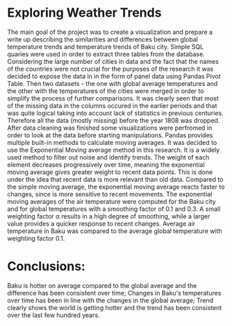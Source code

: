 # Exploring Weather Trends

The main goal of the project was to create a visualization and prepare a write up describing the similarities and differences between global temperature trends and temperature trends of Baku city. Simple SQL quaries were used in order to extract three tables from the database. Considering the large number of cities in data and the fact that the names of the countries were not crucial for the purposes of the research it was decided to expose the data in in the form of panel data using Pandas Pivot Table. Then two datasets - the one with global average temperatures and the other with the temperatures of the cities were merged in order to simplify the process of further comparisons. It was clearly seen that most of the missing data in the columns occured in the earlier periods and that was quite logical taking into account lack of statistics in previous centuries. Therefore all the data (mostly missing) before the year 1808 was dropped. After data cleaning was finished some visualizations were perfromed in order to look at the data before starting manipulations. Pandas provides multiple built-in methods to calculate moving averages. It was decided to use the Exponential Moving average method in this research. It is a widely used method to filter out noise and identify trends. The weight of each element decreases progressively over time, meaning the exponential moving average gives greater weight to recent data points. This is done under the idea that recent data is more relevant than old data. Compared to the simple moving average, the exponential moving average reacts faster to changes, since is more sensitive to recent movements. The exponential moving averages of the air temperature were computed for the Baku city and for global temperatures with a smoothing factor of 0.1 and 0.3. A small weighting factor α results in a high degree of smoothing, while a larger value provides a quicker response to recent changes. Average air temperature in Baku was compared to the average global temperature with weighting factor 0.1.

# Conclusions:
Baku is hotter on average compared to the global average and the difference has been consistent over time; Changes in Baku's temperatures over time has been in line with the changes in the global average; Trend clearly shows the world is getting hotter and the trend has been consistent over the last few hundred years.

